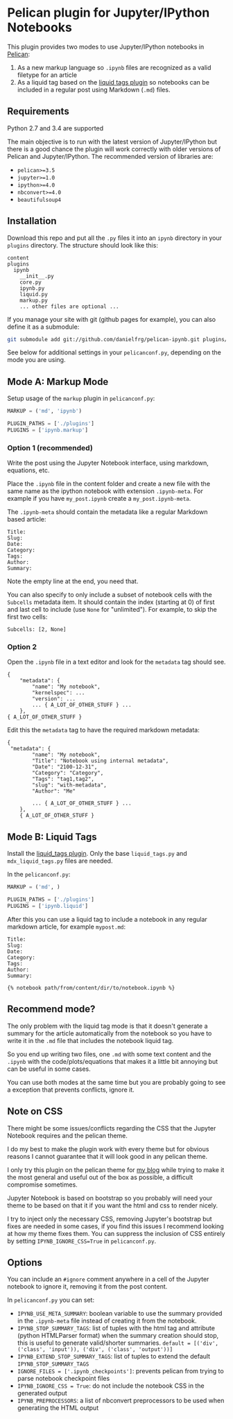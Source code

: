 # Pelican plugin for Jupyter/IPython Notebooks

This plugin provides two modes to use Jupyter/IPython notebooks in [Pelican](https://getpelican.com):

1. As a new markup language so `.ipynb` files are recognized as a valid filetype for an article
2. As a liquid tag based on the [liquid tags plugin](https://github.com/getpelican/pelican-plugins/tree/master/liquid_tags) so notebooks can be
included in a regular post using Markdown (`.md`) files.

## Requirements

Python 2.7 and 3.4 are supported

The main objective is to run with the latest version of Jupyter/IPython
but there is a good chance the plugin will work correctly with older versions of Pelican and Jupyter/IPython.
The recommended version of libraries are:

- `pelican>=3.5`
- `jupyter>=1.0`
- `ipython>=4.0`
- `nbconvert>=4.0`
- `beautifulsoup4`


## Installation

Download this repo and put all the `.py` files it into an `ipynb` directory
in your `plugins` directory. The structure should look like this:

```
content
plugins
  ipynb
    __init__.py
    core.py
    ipynb.py
    liquid.py
    markup.py
    ... other files are optional ...
```

If you manage your site with git (github pages for example),
you can also define it as a submodule:

```sh
git submodule add git://github.com/danielfrg/pelican-ipynb.git plugins/ipynb
```

See below for additional settings in your `pelicanconf.py`, depending on the
mode you are using.

## Mode A: Markup Mode

Setup usage of the `markup` plugin in `pelicanconf.py`:

```python
MARKUP = ('md', 'ipynb')

PLUGIN_PATHS = ['./plugins']
PLUGINS = ['ipynb.markup']
```

### Option 1 (recommended)

Write the post using the Jupyter Notebook interface, using markdown, equations, etc.

Place the `.ipynb` file in the content folder and create a new file with the
same name as the ipython notebook with extension `.ipynb-meta`.
For example if you have `my_post.ipynb` create a `my_post.ipynb-meta`.

The `.ipynb-meta` should contain the metadata like a regular Markdown based article:

```
Title:
Slug:
Date:
Category:
Tags:
Author:
Summary:

```

Note the empty line at the end, you need that.

You can also specify to only include a subset of notebook cells with the
`Subcells` metadata item.
It should contain the index (starting at 0) of first and last cell to include
(use `None` for "unlimited").
For example, to skip the first two cells:

```
Subcells: [2, None]
```

### Option 2

Open the `.ipynb` file in a text editor and look for the `metadata` tag should see.

```
{
    "metadata": {
        "name": "My notebook",
        "kernelspec": ...
        "version": ...
        ... { A_LOT_OF_OTHER_STUFF } ...
    },
{ A_LOT_OF_OTHER_STUFF }
```

Edit this the `metadata` tag to have the required markdown metadata:

```
{
 "metadata": {
        "name": "My notebook",
        "Title": "Notebook using internal metadata",
        "Date": "2100-12-31",
        "Category": "Category",
        "Tags": "tag1,tag2",
        "slug": "with-metadata",
        "Author": "Me"

        ... { A_LOT_OF_OTHER_STUFF } ...
    },
    { A_LOT_OF_OTHER_STUFF }
```


## Mode B: Liquid Tags

Install the [liquid_tags plugin](https://github.com/getpelican/pelican-plugins/tree/master/liquid_tags).
Only the base `liquid_tags.py` and `mdx_liquid_tags.py` files are needed.

In the `pelicanconf.py`:

```python
MARKUP = ('md', )

PLUGIN_PATHS = ['./plugins']
PLUGINS = ['ipynb.liquid']
```

After this you can use a liquid tag to include a notebook in any regular markdown article,
for example `mypost.md`:

```
Title:
Slug:
Date:
Category:
Tags:
Author:
Summary:

{% notebook path/from/content/dir/to/notebook.ipynb %}

```

## Recommend mode?

The only problem with the liquid tag mode is that it doesn't generate a summary for the article
automatically from the notebook so you have to write it in the `.md` file that includes
the notebook liquid tag.

So you end up writing two files, one `.md` with some text content
and the `.ipynb` with the code/plots/equations that makes it a little bit annoying but can
be useful in some cases.

You can use both modes at the same time but you are probably going to see a exception that
prevents conflicts, ignore it.

## Note on CSS

There might be some issues/conflicts regarding the CSS that the Jupyter Notebook requires and the pelican theme.

I do my best to make the plugin work with every theme but for obvious reasons I cannot guarantee that it will look good in any pelican theme.

I only try this plugin on the pelican theme for [my blog](https://github.com/danielfrg/danielfrg.github.io-source)
while trying to make it the most general and useful out of the box as possible, a difficult compromise sometimes.

Jupyter Notebook is based on bootstrap so you probably will need your theme to be based on that it if you want the html and css to render nicely.

I try to inject only the necessary CSS, removing Jupyter's bootstrap but fixes are needed in some cases,
if you find this issues I recommend looking at how my theme fixes them. You can suppress the inclusion of CSS entirely by setting
`IPYNB_IGNORE_CSS=True` in `pelicanconf.py`.


## Options

You can include an `#ignore` comment anywhere in a cell of the Jupyter notebook
to ignore it, removing it from the post content.

In `pelicanconf.py` you can set:

- `IPYNB_USE_META_SUMMARY`: boolean variable to use the summary provided in the `.ipynb-meta` file instead of creating it from the notebook.
- `IPYNB_STOP_SUMMARY_TAGS`: list of tuples with the html tag and attribute (python HTMLParser format)
when the summary creation should stop, this is useful to generate valid/shorter summaries.
`default = [('div', ('class', 'input')), ('div', ('class', 'output'))]`
- `IPYNB_EXTEND_STOP_SUMMARY_TAGS`: list of tuples to extend the default `IPYNB_STOP_SUMMARY_TAGS`
- `IGNORE_FILES = ['.ipynb_checkpoints']`: prevents pelican from trying to parse notebook checkpoint files
- `IPYNB_IGNORE_CSS = True`: do not include the notebook CSS in the generated output
- `IPYNB_PREPROCESSORS`: a list of nbconvert preprocessors to be used when generating the HTML output